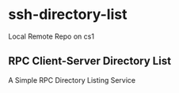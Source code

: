 # ssh-directory-list

Local Remote Repo on cs1

## RPC Client-Server Directory List

A Simple RPC Directory Listing Service
